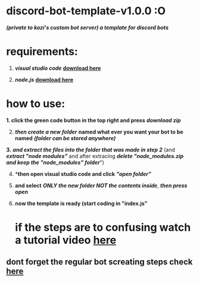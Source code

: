 # discord-bot-template-v1.0.0 :O
***(private to kozi's custom bot server) a template for discord bots***

# requirements:

1. ***visual studio code*** **[download here](https://code.visualstudio.com)**

2. ***node.js*** **[download here](https://nodejs.org/en)**
   
# how to use:

**1. click the green code button in the top right and press** ***download zip*** 
   
2. ***then create a new folder*** **named what ever you want your bot to be named** ***(folder can be stored anywhere)***
   
**3.** ***and extract the files into the folder that was made in step 2*** (and ***extract "node modules"*** and after extracing ***delete "node_modules.zip and keep the "node_modules" folder***")
 
4. ***then open visual studio code and click** ***"open folder"***
   
5. **and select** ***ONLY the new folder NOT the contents inside***, ***then press open***
   
6. **now the template is ready (start coding in "index.js"**

   # if the steps are to confusing watch a tutorial video [here](video_link)
## dont forget the regular bot screating steps check [here](https://discord.com/developers/applications)
